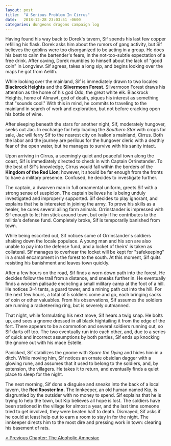 ```yaml
---
layout: post
title:  "A Serious Problem In Cirrus"
date:   2018-12-28 23:03:51 -0600
categories: dungeons dragons campaign log
---
```


Having found his way back to Dorek's tavern, Sif spends his last few copper refilling his flask. Dorek asks him about the rumors of gang activity, but Sif believes the goblins were too disorganized to be acting in a group. He does his best to calm the bartender's fears, in the not-too-subtle expectation of a free drink. After caving, Dorek mumbles to himself about the lack of "good coin" in Longview. Sif agrees, takes a long sip, and begins looking over the maps he got from Aelith.

While looking over the mainland, Sif is immediately drawn to two locales: **Blackrock Heights** and the **Silvermoon Forest**. Silvermoon Forest draws his attention as the home of his god Odo, the great white elk. Blackrock Heights, home of Almawt, god of death, piques his interest as something that "sounds cool." With this in mind, he commits to traveling to the mainland in search of work and exploration, but not before cracking open his bottle of wine.

After sleeping beneath the stars for another night, Sif, moderately hungover, seeks out Jac. In exchange for help loading the *Southern Star* with crops for sale, Jac will ferry Sif to the nearest city on Ivalion's mainland, Cirrus. Both the labor and the journey are perilous for the hungover cleric with a deathly fear of the open water, but he manages to survive with his sanity intact.

Upon arriving in Cirrus, a seemingly quiet and peaceful town along the coast, Sif is immediately directed to check in with Captain Orrinstander. To the best of Sif's knowledge, Cirrus would fall within the borders of the **Kingdom of the Red Lion**; however, it should be far enough from the fronts to have a military presence. Confused, he decides to investigate further.

The captain, a dwarven man in full ornamental uniform, greets Sif with a strong sense of suspicion. The captain believes he is being unduly investigated and improperly supported. Sif decides to play ignorant, and explains that he is interested in joining the army. To prove his skills as a healer, he cures several ailing farm animals. Orrinstander is impressed with Sif enough to let him stick around town, but only if he contributes to the militia's defense fund. Completely broke, Sif is temporarily banished from town.

While being escorted out, Sif notices some of Orrinstander's soldiers shaking down the locale populace. A young man and his son are also unable to pay into the defense fund, and a locket of theirs' is taken as collateral. Sif manages to overhear the locket will be kept for "safekeeping" in a small encampment in the forest to the south. At this moment, Sif quits resisting his banishment and leaves town quickly.

After a few hours on the road, Sif finds a worn down path into the forest. He decides follow the trail from a distance, and sneaks further in. He eventually finds a wooden palisade encircling a small military camp at the foot of a hill. He notices 3-4 tents, a guard tower, and a mining path cut into the hill. For the next few hours, a total of 5 soldiers come and go, each bringing sacks of coin or other valuables. From his observations, Sif assumes the soldiers are running a racketeering ring, but is severely outmanned.

That night, while formulating his next move, Sif hears a twig snap. He bolts up, and sees a gnome dressed in all black hightailing it from the edge of the fort. There appears to be a commotion and several soldiers running out, so Sif darts off too. The two eventually run into each other, and, due to a series of quick and incorrect assumptions by both parties, Sif ends up knocking the gnome out with his mace Estelle.

Panicked, Sif stabilizes the gnome with *Spare the Dying* and hides him in a ditch. While moving him, Sif notices an ornate obsidian dagger with a glowing rune, and assumes that it used to belong to the soldiers, and, by extension, the villagers. He takes it to return, and eventually finds a quiet place to sleep for the night.

The next morning, Sif dons a disguise and sneaks into the back of a local tavern, the **Red Rooster Inn.** The Innkeeper, an old human named Kip, is disgruntled by the outsider with no money to spend. Sif explains that he is trying to help the town, but Kip believes all hope is lost. The soldiers have been stationed in the village for almost a year, and the last time someone tried to get involved, they were beaten half to death. Dismayed, Sif asks if he could at least help out to earn a room to stay in for the night. The innkeeper directs him to the most dire and pressing work in town: clearing his basement of rats.

[< Previous Chapter: The Alcoholic Amnesiac](https://nnichols.github.io/alcoholic-amnesiac/)
